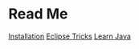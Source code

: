 # Read Me

[Installation](doc/installation.md)
[Eclipse Tricks](doc/../../java1/doc/eclipseTricks.md)
[Learn Java](doc/../../java1/doc/learnJava.md)
